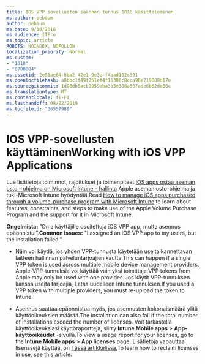```yaml
---
title: IOS VPP sovellusten säännön tunnus 1018 käsitteleminen
ms.author: pebaum
author: pebaum
ms.date: 9/10/2018
ms.audience: ITPro
ms.topic: article
ROBOTS: NOINDEX, NOFOLLOW
localization_priority: Normal
ms.custom:
- "1018"
- "6700004"
ms.assetid: 2e51ae64-8ba2-42e1-9e3e-f4aad102c391
ms.openlocfilehash: a0bbc1f49f251ef4f16300c8cca98e219008d17e
ms.sourcegitcommit: 1d98db8acb9959aba3b5e308a567ade6b62da56c
ms.translationtype: MT
ms.contentlocale: fi-FI
ms.lasthandoff: 08/22/2019
ms.locfileid: "36557989"
---
```

# <a name="working-with-ios-vpp-applications"></a><span data-ttu-id="1c625-102">IOS VPP-sovellusten käyttäminen</span><span class="sxs-lookup"><span data-stu-id="1c625-102">Working with iOS VPP Applications</span></span>

<span data-ttu-id="1c625-103">Lue lisätietoja toiminnot, rajoitukset ja toimenpiteet [iOS apps ostaa aseman osto - ohjelma on Microsoft Intune – hallinta](https://docs.microsoft.com/intune/vpp-apps-ios) Apple aseman osto-ohjelma ja tuki-Microsoft Intune hyödyntää.</span><span class="sxs-lookup"><span data-stu-id="1c625-103">Read [How to manage iOS apps purchased through a volume-purchase program with Microsoft Intune](https://docs.microsoft.com/intune/vpp-apps-ios) to learn about features, constraints, and steps to make use of the Apple Volume Purchase Program and the support for it in Microsoft Intune.</span></span>
  
 <span data-ttu-id="1c625-104">**Ongelmista:** ”Oma käyttäjille osoitettuja iOS VPP app, mutta asennus epäonnistui”.</span><span class="sxs-lookup"><span data-stu-id="1c625-104">**Common Issues:** "I assigned an iOS VPP app to my users, but the installation failed."</span></span>
  
- <span data-ttu-id="1c625-105">Näin voi käydä, jos yhden VPP-tunnusta käytetään useita kannettavan laitteen hallinnan palveluntarjoajien kautta.</span><span class="sxs-lookup"><span data-stu-id="1c625-105">This can happen if a single VPP token is used across multiple mobile device management providers.</span></span> <span data-ttu-id="1c625-106">Apple-VPP-tunnuksia voi käyttää vain yksi toimittaja.</span><span class="sxs-lookup"><span data-stu-id="1c625-106">VPP tokens from Apple may only be used with one provider.</span></span> <span data-ttu-id="1c625-107">Jos käytit VPP-tunnuksen kanssa useita tarjoajia, Lataa uudelleen Intune tunnuksen.</span><span class="sxs-lookup"><span data-stu-id="1c625-107">If you used a VPP token with multiple providers, you must re-upload the token to Intune.</span></span>

- <span data-ttu-id="1c625-108">Asennus saattaa epäonnistua myös, jos asennusten kokonaismäärä ylitä käyttöoikeuksien määrää.</span><span class="sxs-lookup"><span data-stu-id="1c625-108">The installation can also fail if the total number of installations exceed the number of licenses.</span></span> <span data-ttu-id="1c625-109">Voit tarkastella käyttöoikeuksiasi käyttöraportteja, siirry **Intune Mobile apps** \> **App-käyttöoikeudet** -sivulla.</span><span class="sxs-lookup"><span data-stu-id="1c625-109">To view a usage report for your licenses, go to the **Intune Mobile apps** \> **App licenses** page.</span></span> <span data-ttu-id="1c625-110">Lisätietoja vapauttaa lisenssejä käyttää, on [Tässä artikkelissa.](https://docs.microsoft.com/intune/vpp-apps-ios#revoking-app-licenses-and-deleting-tokens)</span><span class="sxs-lookup"><span data-stu-id="1c625-110">To learn how to reclaim licenses in use, see [this article.](https://docs.microsoft.com/intune/vpp-apps-ios#revoking-app-licenses-and-deleting-tokens)</span></span>
